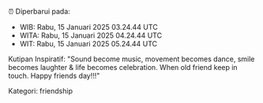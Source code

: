 ⏰ Diperbarui pada:
- WIB: Rabu, 15 Januari 2025 03.24.44 UTC
- WITA: Rabu, 15 Januari 2025 04.24.44 UTC
- WIT: Rabu, 15 Januari 2025 05.24.44 UTC

Kutipan Inspiratif:
"Sound become music, movement becomes dance, smile becomes laughter & life becomes celebration. When old friend keep in touch. Happy friends day!!!"


Kategori: friendship

